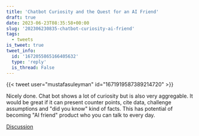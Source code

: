 ```yaml
---
title: 'Chatbot Curiosity and the Quest for an AI Friend'
draft: true
date: 2023-06-23T08:35:58+00:00
slug: '202306230835-chatbot-curiosity-ai-friend'
tags:
  - tweets
is_tweet: true
tweet_info:
  id: '1672055865166405632'
  type: 'reply'
  is_thread: False
---
```




{{< tweet user="mustafasuleyman" id="1671919587389214720" >}}

Nicely done. Chat bot shows a lot of curiosity but is also very aggregable. It would be great if it can present counter points, cite data, challenge assumptions and "did you know" kind of facts. This has potential of becoming "AI friend" product who you can talk to every day.

[Discussion](https://x.com/sytelus/status/1672055865166405632)
